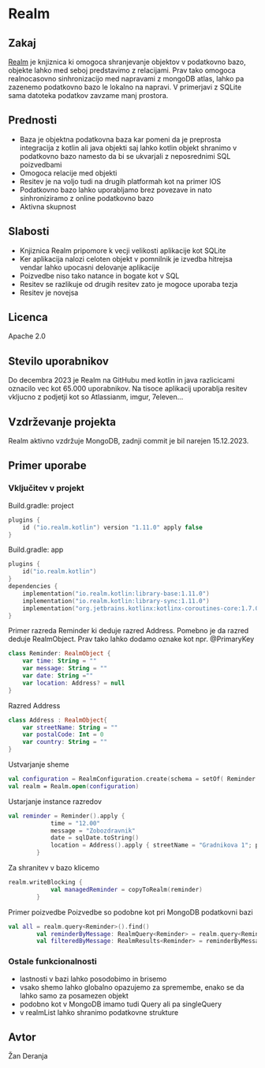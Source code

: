# Realm
## Zakaj
[Realm](https://github.com/realm/realm-kotlin) je knjiznica ki omogoca shranjevanje objektov v podatkovno bazo, objekte lahko med seboj predstavimo z relacijami. Prav tako omogoca realnocasovno sinhronizacijo med napravami z mongoDB atlas, lahko pa zazenemo podatkovno bazo le lokalno na napravi. V primerjavi z SQLite sama datoteka podatkov zavzame manj prostora.

## Prednosti
- Baza je objektna podatkovna baza kar pomeni da je preprosta integracija z kotlin ali java objekti saj lahko kotlin objekt shranimo v podatkovno bazo namesto da bi se ukvarjali z neposrednimi SQL poizvedbami
- Omogoca relacije med objekti
- Resitev je na voljo tudi na drugih platformah kot na primer IOS
- Podatkovno bazo lahko uporabljamo brez povezave in nato sinhroniziramo z online podatkovno bazo
- Aktivna skupnost
## Slabosti
- Knjiznica Realm pripomore k vecji velikosti aplikacije kot SQLite
- Ker aplikacija nalozi celoten objekt v pomnilnik je izvedba hitrejsa vendar  lahko upocasni delovanje aplikacije
- Poizvedbe niso tako natance in bogate kot v SQL
- Resitev se razlikuje od drugih resitev zato je mogoce uporaba tezja
- Resitev je novejsa

## Licenca
Apache 2.0

## Stevilo uporabnikov
Do decembra 2023 je Realm na GitHubu med kotlin in java razlicicami oznacilo vec kot 65.000 uporabnikov. Na tisoce aplikacij uporablja resitev vkljucno z podjetji kot so Atlassianm, imgur, 7eleven...

## Vzdrževanje projekta
Realm aktivno vzdržuje MongoDB, zadnji commit je bil narejen 15.12.2023.

## Primer uporabe
### Vključitev v projekt
Build.gradle: project
```kotlin
plugins {
    id ("io.realm.kotlin") version "1.11.0" apply false
}
```
Build.gradle: app
```kotlin
plugins {
    id("io.realm.kotlin")
}
dependencies {
    implementation("io.realm.kotlin:library-base:1.11.0")
    implementation("io.realm.kotlin:library-sync:1.11.0")
    implementation("org.jetbrains.kotlinx:kotlinx-coroutines-core:1.7.0")
}
```
Primer razreda Reminder ki deduje razred Address.
Pomebno je da razred deduje RealmObject.
Prav tako lahko dodamo oznake kot npr. @PrimaryKey
```kotlin
class Reminder: RealmObject {
    var time: String = ""
    var message: String = ""
    var date: String =""
    var location: Address? = null
}
```
Razred Address
```kotlin
class Address : RealmObject{
    var streetName: String = ""
    var postalCode: Int = 0
    var country: String = ""
}
```
Ustvarjanje sheme
```kotlin
val configuration = RealmConfiguration.create(schema = setOf( Reminder::class, Address::class))
val realm = Realm.open(configuration)
```
Ustarjanje instance razredov
```kotlin
val reminder = Reminder().apply {
            time = "12.00"
            message = "Zobozdravnik"
            date = sqlDate.toString()
            location = Address().apply { streetName = "Gradnikova 1"; postalCode = 5290; country ="Slovenia"}
        }
```

Za shranitev v bazo klicemo
```kotlin
realm.writeBlocking { 
            val managedReminder = copyToRealm(reminder)
        }
```
Primer poizvedbe
Poizvedbe so podobne kot pri MongoDB podatkovni bazi
```kotlin
val all = realm.query<Reminder>().find()
        val reminderByMessage: RealmQuery<Reminder> = realm.query<Reminder>("message = $1", "Zobozdravnik")
        val filteredByMessage: RealmResults<Reminder> = reminderByMessage.find()
```
### Ostale funkcionalnosti
- lastnosti v bazi lahko posodobimo in brisemo
- vsako shemo lahko globalno opazujemo za spremembe, enako se da lahko samo za posamezen objekt
- podobno kot v MongoDB imamo tudi Query ali pa singleQuery
- v realmList lahko shranimo podatkovne strukture

## Avtor
Žan Deranja
 

